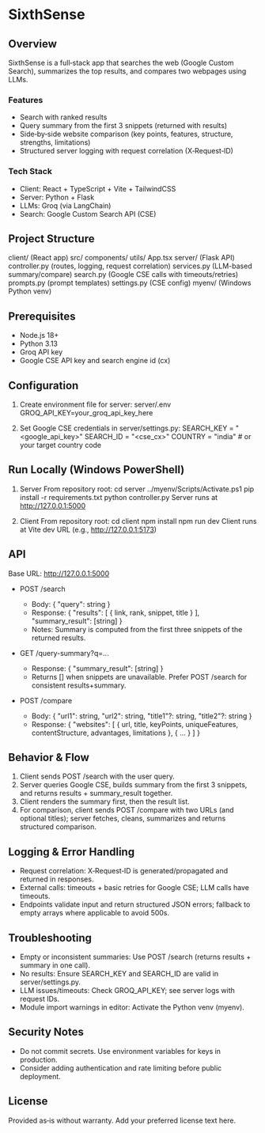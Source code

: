 # SixthSense

## Overview
SixthSense is a full‑stack app that searches the web (Google Custom Search), summarizes the top results, and compares two webpages using LLMs.

### Features
- Search with ranked results
- Query summary from the first 3 snippets (returned with results)
- Side‑by‑side website comparison (key points, features, structure, strengths, limitations)
- Structured server logging with request correlation (X‑Request‑ID)

### Tech Stack
- Client: React + TypeScript + Vite + TailwindCSS
- Server: Python + Flask
- LLMs: Groq (via LangChain)
- Search: Google Custom Search API (CSE)

## Project Structure
client/ (React app)
  src/
    components/
    utils/
    App.tsx
server/ (Flask API)
  controller.py  (routes, logging, request correlation)
  services.py    (LLM-based summary/compare)
  search.py      (Google CSE calls with timeouts/retries)
  prompts.py     (prompt templates)
  settings.py    (CSE config)
myenv/ (Windows Python venv)

## Prerequisites
- Node.js 18+
- Python 3.13
- Groq API key
- Google CSE API key and search engine id (cx)

## Configuration
1) Create environment file for server:
server/.env
GROQ_API_KEY=your_groq_api_key_here

2) Set Google CSE credentials in server/settings.py:
SEARCH_KEY = "<google_api_key>"
SEARCH_ID  = "<cse_cx>"
COUNTRY    = "india"   # or your target country code

## Run Locally (Windows PowerShell)
1) Server
From repository root:
cd server
../myenv/Scripts/Activate.ps1
pip install -r requirements.txt
python controller.py
Server runs at http://127.0.0.1:5000

2) Client
From repository root:
cd client
npm install
npm run dev
Client runs at Vite dev URL (e.g., http://127.0.0.1:5173)

## API
Base URL: http://127.0.0.1:5000

- POST /search
  - Body: { "query": string }
  - Response: { "results": [ { link, rank, snippet, title } ], "summary_result": [string] }
  - Notes: Summary is computed from the first three snippets of the returned results.

- GET /query-summary?q=...
  - Response: { "summary_result": [string] }
  - Returns [] when snippets are unavailable. Prefer POST /search for consistent results+summary.

- POST /compare
  - Body: { "url1": string, "url2": string, "title1"?: string, "title2"?: string }
  - Response: { "websites": [ { url, title, keyPoints, uniqueFeatures, contentStructure, advantages, limitations }, { ... } ] }

## Behavior & Flow
1) Client sends POST /search with the user query.
2) Server queries Google CSE, builds summary from the first 3 snippets, and returns results + summary_result together.
3) Client renders the summary first, then the result list.
4) For comparison, client sends POST /compare with two URLs (and optional titles); server fetches, cleans, summarizes and returns structured comparison.

## Logging & Error Handling
- Request correlation: X‑Request‑ID is generated/propagated and returned in responses.
- External calls: timeouts + basic retries for Google CSE; LLM calls have timeouts.
- Endpoints validate input and return structured JSON errors; fallback to empty arrays where applicable to avoid 500s.

## Troubleshooting
- Empty or inconsistent summaries: Use POST /search (returns results + summary in one call).
- No results: Ensure SEARCH_KEY and SEARCH_ID are valid in server/settings.py.
- LLM issues/timeouts: Check GROQ_API_KEY; see server logs with request IDs.
- Module import warnings in editor: Activate the Python venv (myenv).

## Security Notes
- Do not commit secrets. Use environment variables for keys in production.
- Consider adding authentication and rate limiting before public deployment.

## License
Provided as‑is without warranty. Add your preferred license text here.
